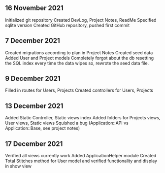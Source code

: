 ## 16 November 2021
Initialized git repository
Created DevLog, Project Notes, ReadMe
Specified sqlite version
Created GitHub repository, pushed first commit

## 7 December 2021
Created migrations according to plan in Project Notes
Created seed data
Added User and Project models
Completely forgot about the db resetting the SQL index every time the data wipes so, rewrote the seed data file.

## 9 December 2021
Filled in routes for Users, Projects
Created controllers for Users, Projects

## 13 December 2021
Added Static Controller, Static views index
Added folders for Projects views, User views, Static views
Squished a bug (Application::API vs Application::Base, see project notes)

## 17 December 2021
Verified all views currently work
Added ApplicationHelper module
Created Total Stitches method for User model and verified functionality and display in show view